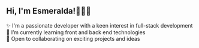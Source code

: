 ## Hi, I'm Esmeralda!👩🏻‍💻  

✨ I'm a passionate developer with a keen interest in full-stack development  
🌱 I’m currently learning front and back end technologies  
👯 Open to collaborating on exciting projects and ideas  

<!--
**Esmeraldagmm/Esmeraldagmm** is a ✨ _special_ ✨ repository because its `README.md` (this file) appears on your GitHub profile.

Here are some ideas to get you started:

- 🔭 I’m currently working on ...
- 🌱 I’m currently learning ...
- 👯 I’m looking to collaborate on ...
- 🤔 I’m looking for help with ...
- 💬 Ask me about ...
- 📫 How to reach me: ...
- 😄 Pronouns: ...
- ⚡ Fun fact: ...
-->
